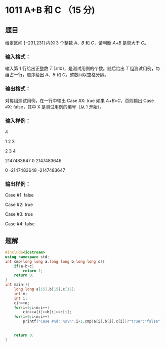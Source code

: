 # 1011 A+B 和 C （15 分)

## 题目

给定区间 [−231,231] 内的 3 个整数 *A*、*B* 和 *C*，请判断 *A*+*B* 是否大于 *C*。

### **输入格式：**

输入第 1 行给出正整数 *T* (≤10)，是测试用例的个数。随后给出 *T* 组测试用例，每组占一行，顺序给出 *A*、*B* 和 *C*。整数间以空格分隔。

### **输出格式：**

对每组测试用例，在一行中输出 Case #X: true 如果 *A*+*B*>*C*，否则输出 Case #X: false，其中 X 是测试用例的编号（从 1 开始）。

### **输入样例：**

4

1 2 3

2 3 4

2147483647 0 2147483646

0 -2147483648 -2147483647

### **输出样例：**

Case #1: false

Case #2: true

Case #3: true

Case #4: false



## 题解

```cpp
#include<iostream>
using namespace std;
int cmp(long long a,long long b,long long c){
    if(a+b>c)
        return 1;
    return 0;
}
int main(){
    long long a[15],b[15],c[15];
    int m;
    int i;
    cin>>m;
    for(i=0;i<m;i++)
        cin>>a[i]>>b[i]>>c[i];
    for(i=0;i<m;i++)
        printf("Case #%d: %s\n",i+1,cmp(a[i],b[i],c[i])?"true":"false");
    
    
    return 0;
}
```



